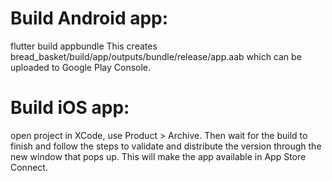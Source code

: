 # Build Android app:

flutter build appbundle
This creates bread_basket/build/app/outputs/bundle/release/app.aab which can be uploaded to Google Play Console.

# Build iOS app:

open project in XCode, use Product > Archive. Then wait for the build to finish and follow the steps to validate and distribute the version through the new window that pops up. This will make the app available in App Store Connect.
